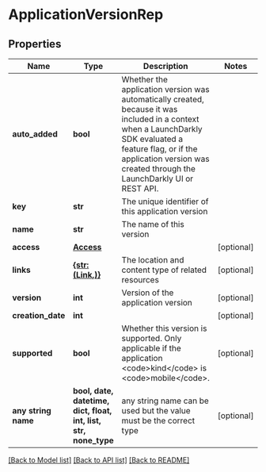 # ApplicationVersionRep


## Properties
Name | Type | Description | Notes
------------ | ------------- | ------------- | -------------
**auto_added** | **bool** | Whether the application version was automatically created, because it was included in a context when a LaunchDarkly SDK evaluated a feature flag, or if the application version was created through the LaunchDarkly UI or REST API.  | 
**key** | **str** | The unique identifier of this application version | 
**name** | **str** | The name of this version | 
**access** | [**Access**](Access.md) |  | [optional] 
**links** | [**{str: (Link,)}**](Link.md) | The location and content type of related resources | [optional] 
**version** | **int** | Version of the application version | [optional] 
**creation_date** | **int** |  | [optional] 
**supported** | **bool** | Whether this version is supported. Only applicable if the application &lt;code&gt;kind&lt;/code&gt; is &lt;code&gt;mobile&lt;/code&gt;. | [optional] 
**any string name** | **bool, date, datetime, dict, float, int, list, str, none_type** | any string name can be used but the value must be the correct type | [optional]

[[Back to Model list]](../README.md#documentation-for-models) [[Back to API list]](../README.md#documentation-for-api-endpoints) [[Back to README]](../README.md)



